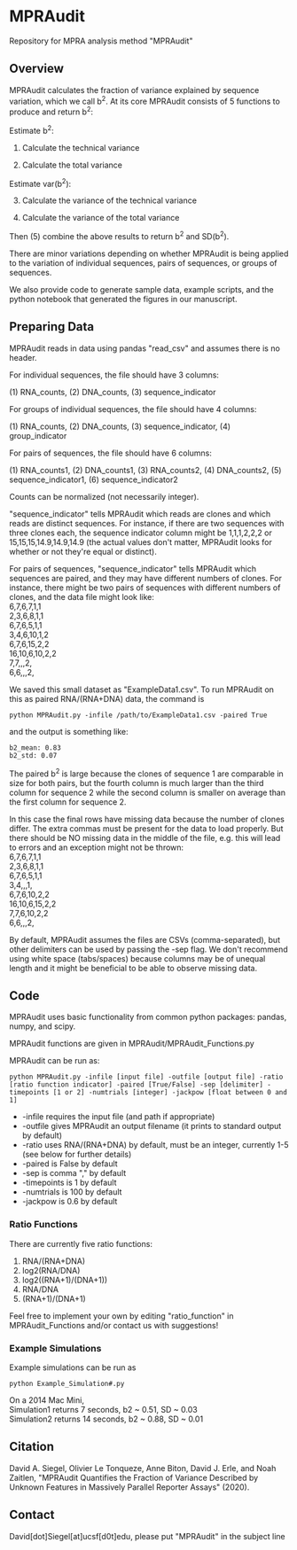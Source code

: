 # MPRAudit
Repository for MPRA analysis method "MPRAudit"

## Overview
MPRAudit calculates the fraction of variance explained by sequence variation, which we call b<sup>2</sup>.  At its core MPRAudit consists of 5 functions to produce and return b<sup>2</sup>:

Estimate b<sup>2</sup>:

1. Calculate the technical variance

2. Calculate the total variance

Estimate var(b<sup>2</sup>):

3. Calculate the variance of the technical variance

4. Calculate the variance of the total variance

Then (5) combine the above results to return b<sup>2</sup> and SD(b<sup>2</sup>).

There are minor variations depending on whether MPRAudit is being applied to the variation of individual sequences, pairs of sequences, or groups of sequences.

We also provide code to generate sample data, example scripts, and the python notebook that generated the figures in our manuscript.

## Preparing Data
MPRAudit reads in data using pandas "read_csv" and assumes there is no header.

For individual sequences, the file should have 3 columns: 

(1) RNA_counts, (2) DNA_counts, (3) sequence_indicator

For groups of individual sequences, the file should have 4 columns: 

(1) RNA_counts, (2) DNA_counts, (3) sequence_indicator, (4) group_indicator

For pairs of sequences, the file should have 6 columns: 

(1) RNA_counts1, (2) DNA_counts1, (3) RNA_counts2, (4) DNA_counts2, (5) sequence_indicator1, (6) sequence_indicator2

Counts can be normalized (not necessarily integer).

"sequence_indicator" tells MPRAudit which reads are clones and which reads are distinct sequences.  For instance, if there are two sequences with three clones each, the sequence indicator column might be 1,1,1,2,2,2 or 15,15,15,14.9,14.9,14.9 (the actual values don't matter, MPRAudit looks for whether or not they're equal or distinct).

For pairs of sequences, "sequence_indicator" tells MPRAudit which sequences are paired, and they may have different numbers of clones.  For instance, there might be two pairs of sequences with different numbers of clones, and the data file might look like:\
6,7,6,7,1,1\
2,3,6,8,1,1\
6,7,6,5,1,1\
3,4,6,10,1,2\
6,7,6,15,2,2\
16,10,6,10,2,2\
7,7,,,2,\
6,6,,,2,

We saved this small dataset as "ExampleData1.csv".  To run MPRAudit on this as paired RNA/(RNA+DNA) data, the command is
```
python MPRAudit.py -infile /path/to/ExampleData1.csv -paired True
```
and the output is something like:
```
b2_mean: 0.83
b2_std: 0.07
```

The paired b<sup>2</sup> is large because the clones of sequence 1 are comparable in size for both pairs, but the fourth column is much larger than the third column for sequence 2 while the second column is smaller on average than the first column for sequence 2.


In this case the final rows have missing data because the number of clones differ.  The extra commas must be present for the data to load properly.  But there should be NO missing data in the middle of the file, e.g. this will lead to errors and an exception might not be thrown:\
6,7,6,7,1,1\
2,3,6,8,1,1\
6,7,6,5,1,1\
3,4,,,1,\
6,7,6,10,2,2\
16,10,6,15,2,2\
7,7,6,10,2,2\
6,6,,,2,




By default, MPRAudit assumes the files are CSVs (comma-separated), but other delimiters can be used by passing the -sep flag.  We don't recommend using white space (tabs/spaces) because columns may be of unequal length and it might be beneficial to be able to observe missing data.

## Code
MPRAudit uses basic functionality from common python packages: pandas, numpy, and scipy.

MPRAudit functions are given in MPRAudit/MPRAudit_Functions.py

MPRAudit can be run as:

```
python MPRAudit.py -infile [input file] -outfile [output file] -ratio [ratio function indicator] -paired [True/False] -sep [delimiter] -timepoints [1 or 2] -numtrials [integer] -jackpow [float between 0 and 1]
```

* -infile requires the input file (and path if appropriate)
* -outfile gives MPRAudit an output filename (it prints to standard output by default)
* -ratio uses RNA/(RNA+DNA) by default, must be an integer, currently 1-5 (see below for further details)
* -paired is False by default
* -sep is comma "," by default
* -timepoints is 1 by default
* -numtrials is 100 by default
* -jackpow is 0.6 by default

### Ratio Functions
There are currently five ratio functions:
1. RNA/(RNA+DNA)
2. log2(RNA/DNA)
3. log2((RNA+1)/(DNA+1))
4. RNA/DNA
5. (RNA+1)/(DNA+1)

Feel free to implement your own by editing "ratio_function" in MPRAudit_Functions and/or contact us with suggestions!


### Example Simulations

Example simulations can be run as

```
python Example_Simulation#.py
```

On a 2014 Mac Mini,\
Simulation1 returns 7 seconds, b2 ~ 0.51, SD ~ 0.03\
Simulation2 returns 14 seconds, b2 ~ 0.88, SD ~ 0.01

## Citation
David A. Siegel, Olivier Le Tonqueze, Anne Biton, David J. Erle, and Noah Zaitlen, "MPRAudit Quantifies the Fraction of Variance Described by Unknown Features in Massively Parallel Reporter Assays" (2020).

## Contact
David[dot]Siegel[at]ucsf[d0t]edu, please put "MPRAudit" in the subject line

